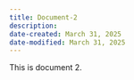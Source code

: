 ```yaml
---
title: Document-2
description: 
date-created: March 31, 2025
date-modified: March 31, 2025
---
```

This is document 2.
